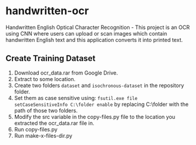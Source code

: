 ﻿# handwritten-ocr
Handwritten English Optical Character Recognition - This project is an OCR using CNN where users can upload or scan images which contain handwritten English text and this application converts it into printed text.

## Create Training Dataset
1. Download ocr_data.rar from Google Drive.
2. Extract to some location.
3. Create two folders `dataset` and `isochronous-dataset` in the repository folder.
4. Set them as case sensitive using: `fsutil.exe file setCaseSensitiveInfo C:\folder enable` by replacing C:\folder with the path of those two folders.
5. Modify the src variable in the copy-files.py file to the location you extracted the ocr_data.rar file in.
6. Run copy-files.py
7. Run make-x-files-dir.py 
